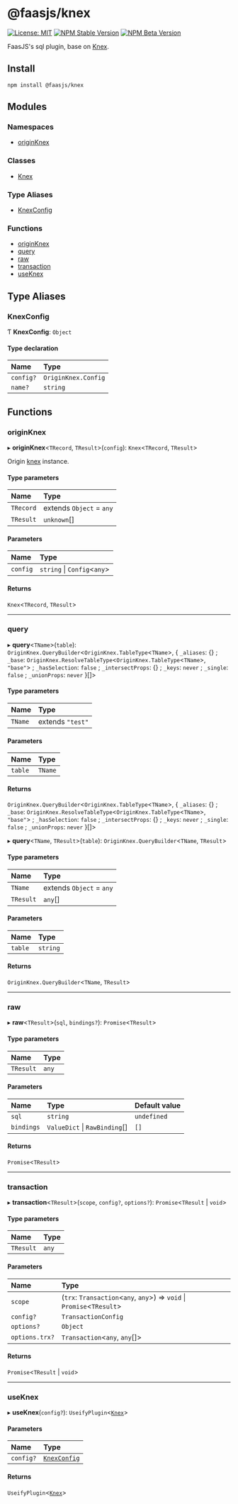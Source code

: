 # @faasjs/knex

[![License: MIT](https://img.shields.io/npm/l/@faasjs/knex.svg)](https://github.com/faasjs/faasjs/blob/main/packages/faasjs/knex/LICENSE)
[![NPM Stable Version](https://img.shields.io/npm/v/@faasjs/knex/stable.svg)](https://www.npmjs.com/package/@faasjs/knex)
[![NPM Beta Version](https://img.shields.io/npm/v/@faasjs/knex/beta.svg)](https://www.npmjs.com/package/@faasjs/knex)

FaasJS's sql plugin, base on [Knex](https://knexjs.org/).

## Install

    npm install @faasjs/knex
## Modules

### Namespaces

- [originKnex](modules/originKnex.md)

### Classes

- [Knex](classes/Knex.md)

### Type Aliases

- [KnexConfig](#knexconfig)

### Functions

- [originKnex](#originknex)
- [query](#query)
- [raw](#raw)
- [transaction](#transaction)
- [useKnex](#useknex)

## Type Aliases

### KnexConfig

Ƭ **KnexConfig**: `Object`

#### Type declaration

| Name | Type |
| :------ | :------ |
| `config?` | `OriginKnex.Config` |
| `name?` | `string` |

## Functions

### originKnex

▸ **originKnex**\<`TRecord`, `TResult`\>(`config`): `Knex`\<`TRecord`, `TResult`\>

Origin [knex](https://knexjs.org/) instance.

#### Type parameters

| Name | Type |
| :------ | :------ |
| `TRecord` | extends `Object` = `any` |
| `TResult` | `unknown`[] |

#### Parameters

| Name | Type |
| :------ | :------ |
| `config` | `string` \| `Config`\<`any`\> |

#### Returns

`Knex`\<`TRecord`, `TResult`\>

___

### query

▸ **query**\<`TName`\>(`table`): `OriginKnex.QueryBuilder`\<`OriginKnex.TableType`\<`TName`\>, \{ `_aliases`: {} ; `_base`: `OriginKnex.ResolveTableType`\<`OriginKnex.TableType`\<`TName`\>, ``"base"``\> ; `_hasSelection`: ``false`` ; `_intersectProps`: {} ; `_keys`: `never` ; `_single`: ``false`` ; `_unionProps`: `never`  }[]\>

#### Type parameters

| Name | Type |
| :------ | :------ |
| `TName` | extends ``"test"`` |

#### Parameters

| Name | Type |
| :------ | :------ |
| `table` | `TName` |

#### Returns

`OriginKnex.QueryBuilder`\<`OriginKnex.TableType`\<`TName`\>, \{ `_aliases`: {} ; `_base`: `OriginKnex.ResolveTableType`\<`OriginKnex.TableType`\<`TName`\>, ``"base"``\> ; `_hasSelection`: ``false`` ; `_intersectProps`: {} ; `_keys`: `never` ; `_single`: ``false`` ; `_unionProps`: `never`  }[]\>

▸ **query**\<`TName`, `TResult`\>(`table`): `OriginKnex.QueryBuilder`\<`TName`, `TResult`\>

#### Type parameters

| Name | Type |
| :------ | :------ |
| `TName` | extends `Object` = `any` |
| `TResult` | `any`[] |

#### Parameters

| Name | Type |
| :------ | :------ |
| `table` | `string` |

#### Returns

`OriginKnex.QueryBuilder`\<`TName`, `TResult`\>

___

### raw

▸ **raw**\<`TResult`\>(`sql`, `bindings?`): `Promise`\<`TResult`\>

#### Type parameters

| Name | Type |
| :------ | :------ |
| `TResult` | `any` |

#### Parameters

| Name | Type | Default value |
| :------ | :------ | :------ |
| `sql` | `string` | `undefined` |
| `bindings` | `ValueDict` \| `RawBinding`[] | `[]` |

#### Returns

`Promise`\<`TResult`\>

___

### transaction

▸ **transaction**\<`TResult`\>(`scope`, `config?`, `options?`): `Promise`\<`TResult` \| `void`\>

#### Type parameters

| Name | Type |
| :------ | :------ |
| `TResult` | `any` |

#### Parameters

| Name | Type |
| :------ | :------ |
| `scope` | (`trx`: `Transaction`\<`any`, `any`\>) => `void` \| `Promise`\<`TResult`\> |
| `config?` | `TransactionConfig` |
| `options?` | `Object` |
| `options.trx?` | `Transaction`\<`any`, `any`[]\> |

#### Returns

`Promise`\<`TResult` \| `void`\>

___

### useKnex

▸ **useKnex**(`config?`): `UseifyPlugin`\<[`Knex`](classes/Knex.md)\>

#### Parameters

| Name | Type |
| :------ | :------ |
| `config?` | [`KnexConfig`](#knexconfig) |

#### Returns

`UseifyPlugin`\<[`Knex`](classes/Knex.md)\>
